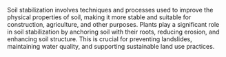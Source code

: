 Soil stabilization involves techniques and processes used to improve the physical properties of soil, making it more stable and suitable for construction, agriculture, and other purposes. Plants play a significant role in soil stabilization by anchoring soil with their roots, reducing erosion, and enhancing soil structure. This is crucial for preventing landslides, maintaining water quality, and supporting sustainable land use practices.